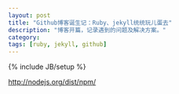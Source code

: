 ```yaml
---
layout: post
title: "Github博客诞生记：Ruby、jekyll统统玩儿蛋去"
description: "博客开篇，记录遇到的问题及解决方案。"
category: 
tags: [ruby, jekyll, github]
---
```

{% include JB/setup %}

http://nodejs.org/dist/npm/





